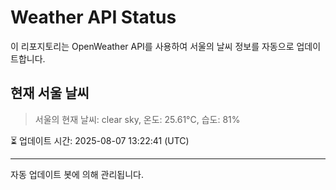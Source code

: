 
# Weather API Status

이 리포지토리는 OpenWeather API를 사용하여 서울의 날씨 정보를 자동으로 업데이트합니다.

## 현재 서울 날씨
> 서울의 현재 날씨: clear sky, 온도: 25.61°C, 습도: 81%

⏳ 업데이트 시간: 2025-08-07 13:22:41 (UTC)

---
자동 업데이트 봇에 의해 관리됩니다.
